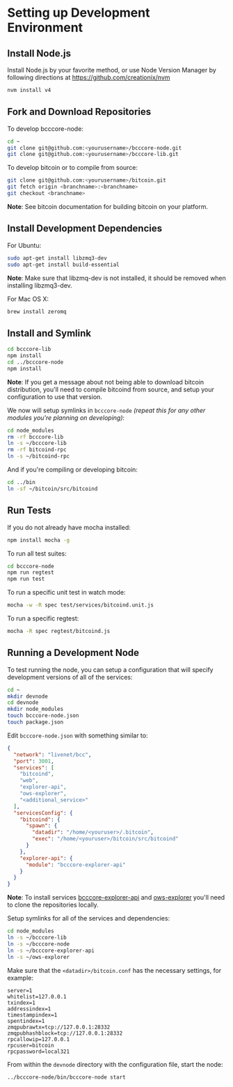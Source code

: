 # Setting up Development Environment

## Install Node.js

Install Node.js by your favorite method, or use Node Version Manager by following directions at https://github.com/creationix/nvm

```bash
nvm install v4
```

## Fork and Download Repositories

To develop bcccore-node:

```bash
cd ~
git clone git@github.com:<yourusername>/bcccore-node.git
git clone git@github.com:<yourusername>/bcccore-lib.git
```

To develop bitcoin or to compile from source:

```bash
git clone git@github.com:<yourusername>/bitcoin.git
git fetch origin <branchname>:<branchname>
git checkout <branchname>
```
**Note**: See bitcoin documentation for building bitcoin on your platform.


## Install Development Dependencies

For Ubuntu:
```bash
sudo apt-get install libzmq3-dev
sudo apt-get install build-essential
```
**Note**: Make sure that libzmq-dev is not installed, it should be removed when installing libzmq3-dev.


For Mac OS X:
```bash
brew install zeromq
```

## Install and Symlink

```bash
cd bcccore-lib
npm install
cd ../bcccore-node
npm install
```
**Note**: If you get a message about not being able to download bitcoin distribution, you'll need to compile bitcoind from source, and setup your configuration to use that version.


We now will setup symlinks in `bcccore-node` *(repeat this for any other modules you're planning on developing)*:
```bash
cd node_modules
rm -rf bcccore-lib
ln -s ~/bcccore-lib
rm -rf bitcoind-rpc
ln -s ~/bitcoind-rpc
```

And if you're compiling or developing bitcoin:
```bash
cd ../bin
ln -sf ~/bitcoin/src/bitcoind
```

## Run Tests

If you do not already have mocha installed:
```bash
npm install mocha -g
```

To run all test suites:
```bash
cd bcccore-node
npm run regtest
npm run test
```

To run a specific unit test in watch mode:
```bash
mocha -w -R spec test/services/bitcoind.unit.js
```

To run a specific regtest:
```bash
mocha -R spec regtest/bitcoind.js
```

## Running a Development Node

To test running the node, you can setup a configuration that will specify development versions of all of the services:

```bash
cd ~
mkdir devnode
cd devnode
mkdir node_modules
touch bcccore-node.json
touch package.json
```

Edit `bcccore-node.json` with something similar to:
```json
{
  "network": "livenet/bcc",
  "port": 3001,
  "services": [
    "bitcoind",
    "web",
    "explorer-api",
    "ows-explorer",
    "<additional_service>"
  ],
  "servicesConfig": {
    "bitcoind": {
      "spawn": {
        "datadir": "/home/<youruser>/.bitcoin",
        "exec": "/home/<youruser>/bitcoin/src/bitcoind"
      }
    },
    "explorer-api": {
      "module": "bcccore-explorer-api"
    }
  }
}
```

**Note**: To install services [bcccore-explorer-api](https://github.com/owstack/bcccore-explorer-api) and [ows-explorer](https://github.com/owstack/ows-explorer) you'll need to clone the repositories locally.

Setup symlinks for all of the services and dependencies:

```bash
cd node_modules
ln -s ~/bcccore-lib
ln -s ~/bcccore-node
ln -s ~/bcccore-explorer-api
ln -s ~/ows-explorer
```

Make sure that the `<datadir>/bitcoin.conf` has the necessary settings, for example:
```
server=1
whitelist=127.0.0.1
txindex=1
addressindex=1
timestampindex=1
spentindex=1
zmqpubrawtx=tcp://127.0.0.1:28332
zmqpubhashblock=tcp://127.0.0.1:28332
rpcallowip=127.0.0.1
rpcuser=bitcoin
rpcpassword=local321
```

From within the `devnode` directory with the configuration file, start the node:
```bash
../bcccore-node/bin/bcccore-node start
```